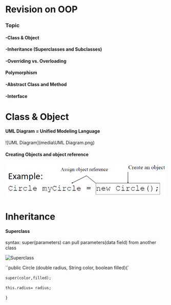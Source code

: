 

# Revision on OOP

### **Topic** 

#### -Class & Object

#### -Inheritance (Superclasses and Subclasses)

#### -Overriding vs. Overloading

#### Polymorphism

#### -Abstract Class and Method

#### -Interface



# Class & Object

#### UML Diagram = Unified Modeling Language



![UML Diagram](media\UML Diagram.png)

#### Creating Objects and object reference



![ExampleCreateObject](media\ExampleCreateObject.png)

#### 



# Inheritance

#### Superclass

syntax: super(parameters) can pull parameters(data field) from another class



![Superclass](mediaSuperclass.png)

``public Circle (double radius, String color, boolean filled){`

`super(color,filled);`

`this.radius= radius;`

`}`





